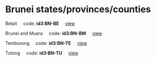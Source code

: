 # Brunei states/provinces/counties
Belait&nbsp;&nbsp;&nbsp;&nbsp;&nbsp;code: **id3:BN-BE**&nbsp;&nbsp;&nbsp;&nbsp;&nbsp;[view](../export/geojson/medium/id3/bn/be.geojson)&nbsp;&nbsp;&nbsp;&nbsp;&nbsp;


Brunei and Muara&nbsp;&nbsp;&nbsp;&nbsp;&nbsp;code: **id3:BN-BM**&nbsp;&nbsp;&nbsp;&nbsp;&nbsp;[view](../export/geojson/medium/id3/bn/bm.geojson)&nbsp;&nbsp;&nbsp;&nbsp;&nbsp;


Temburong&nbsp;&nbsp;&nbsp;&nbsp;&nbsp;code: **id3:BN-TE**&nbsp;&nbsp;&nbsp;&nbsp;&nbsp;[view](../export/geojson/medium/id3/bn/te.geojson)&nbsp;&nbsp;&nbsp;&nbsp;&nbsp;


Tutong&nbsp;&nbsp;&nbsp;&nbsp;&nbsp;code: **id3:BN-TU**&nbsp;&nbsp;&nbsp;&nbsp;&nbsp;[view](../export/geojson/medium/id3/bn/tu.geojson)&nbsp;&nbsp;&nbsp;&nbsp;&nbsp;


